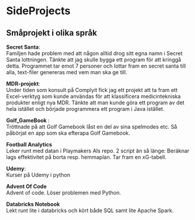 # SideProjects
## Småprojekt i olika språk</b> 

<b>Secret Santa</b>: <br>
Familjen hade problem med att någon alltid drog sitt egna namn i Secret Santa lottningen. 
Tänkte att jag skulle bygga ett program för att kringgå detta. 
Programmet tar emot 7 personer och lottar fram en secret santa till alla, text-filer genereras med vem man ska ge till. 

<b>MDR-projekt</b>: <br> 
Under tiden som konsult på Complyit fick jag ett projekt att ta fram ett Excel-verktyg som kunde användas för att klassificera 
medicintekniska produkter enligt nya MDR.
Tänkte att man kunde göra ett program av det hela istället och började programmera ett program i Java istället. 

<b> Golf_GameBook </b>: <br>
Tröttnade på att Golf Gamebook låst en del av sina spelmodes etc. 
Så påbörjat en app som ska efterapa Golf Gamebook. 

<b>Football Analytics</b> <br>
Leker runt med datan i Playmakers AIs repo. 
2 script än så länge: 
Beräknar lags effektivitet på borta resp. hemmaplan. 
Tar fram en xG-tabell. 

<b>Udemy</b>: <br> 
Kurser på Udemy i python

<b>Advent Of Code</b> <br>
Advent of code. 
Löser problemen med Python.

<b>Databricks Notebook</b> <br>
Lekt runt lite i databricks och kört både SQL samt lite Apache Spark.
